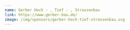 ```yaml
---
name: Gerber Hoch - , Tief - , Strassenbau
link: https://www.gerber-bau.de/
image: /img/sponsors/gerber-hoch-tief-strassenbau.svg
---
```

